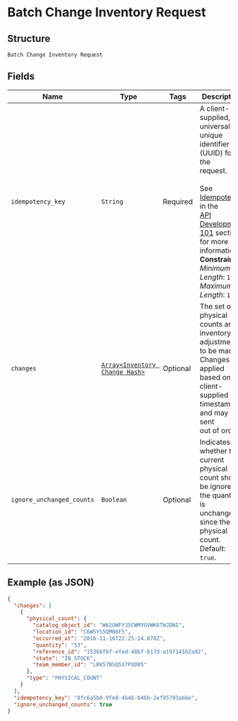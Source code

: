 
# Batch Change Inventory Request

## Structure

`Batch Change Inventory Request`

## Fields

| Name | Type | Tags | Description |
|  --- | --- | --- | --- |
| `idempotency_key` | `String` | Required | A client-supplied, universally unique identifier (UUID) for the<br>request.<br><br>See [Idempotency](https://developer.squareup.com/docs/basics/api101/idempotency) in the<br>[API Development 101](https://developer.squareup.com/docs/basics/api101/overview) section for more<br>information.<br>**Constraints**: *Minimum Length*: `1`, *Maximum Length*: `128` |
| `changes` | [`Array<Inventory Change Hash>`](/doc/models/inventory-change.md) | Optional | The set of physical counts and inventory adjustments to be made.<br>Changes are applied based on the client-supplied timestamp and may be sent<br>out of order. |
| `ignore_unchanged_counts` | `Boolean` | Optional | Indicates whether the current physical count should be ignored if<br>the quantity is unchanged since the last physical count. Default: `true`. |

## Example (as JSON)

```json
{
  "changes": [
    {
      "physical_count": {
        "catalog_object_id": "W62UWFY35CWMYGVWK6TWJDNI",
        "location_id": "C6W5YS5QM06F5",
        "occurred_at": "2016-11-16T22:25:24.878Z",
        "quantity": "53",
        "reference_id": "1536bfbf-efed-48bf-b17d-a197141b2a92",
        "state": "IN_STOCK",
        "team_member_id": "LRK57NSQ5X7PUD05"
      },
      "type": "PHYSICAL_COUNT"
    }
  ],
  "idempotency_key": "8fc6a5b0-9fe8-4b46-b46b-2ef95793abbe",
  "ignore_unchanged_counts": true
}
```

